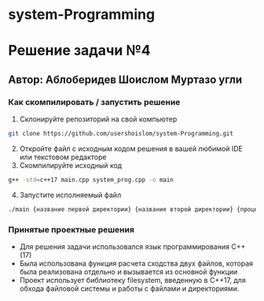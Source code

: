 # system-Programming

# Решение задачи №4

## Автор: Аблоберидев Шоислом Муртазо угли

### Как скомпилировать / запустить решение

1. Склонируйте репозиторий на свой компьютер
```bash
git clone https://github.com/usershoislom/system-Programming.git
```
2. Откройте файл с исходным кодом решения в вашей любимой IDE или текстовом редакторе
3. Скомпилируйте исходный код
```bash
g++ -std=c++17 main.cpp system_prog.cpp -o main
```

4. Запустите исполняемый файл
```bash
./main {название первой директории} {название второй директории} {процент сходства}
```
### Принятые проектные решения

- Для решения задачи использовался язык программирования C++ (17)
- Была использована функция расчета сходства двух файлов, которая была реализована отдельно и вызывается из основной функции
- Проект использует библиотеку filesystem, введенную в C++17, для обхода файловой системы и работы с файлами и директориями.
